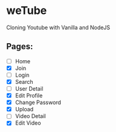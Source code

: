 # weTube

Cloning Youtube with Vanilla and NodeJS

## Pages:

- [ ] Home
- [x] Join
- [ ] Login
- [x] Search
- [ ] User Detail
- [x] Edit Profile
- [x] Change Password
- [x] Upload
- [ ] Video Detail
- [x] Edit Video
